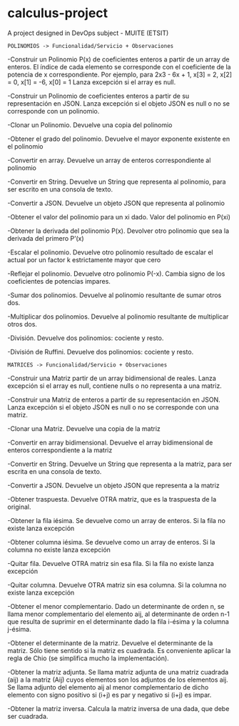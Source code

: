 # calculus-project
A project designed in DevOps subject - MUITE (ETSIT)

	POLINOMIOS -> Funcionalidad/Servicio + Observaciones

-Construir un Polinomio P(x) de coeficientes enteros a partir de un array de enteros.
	El índice de cada elemento se corresponde con el coeficiente de la potencia de x correspondiente. Por ejemplo, para
	2x3 - 6x + 1, x[3] = 2, x[2] = 0, x[1] = -6, x[0] = 1
	Lanza excepción si el array es null.

-Construir un Polinomio de coeficientes enteros a partir de su representación en JSON.
	Lanza excepción si el objeto JSON es null o no se corresponde con un polinomio.

-Clonar un Polinomio.
	Devuelve una copia del polinomio

-Obtener el grado del polinomio.
	Devuelve el mayor exponente existente en el polinomio

-Convertir en array.
	Devuelve un array de enteros correspondiente al polinomio

-Convertir en String.
	Devuelve un String que representa al polinomio, para ser escrito en una consola de texto.

-Convertir a JSON.
	Devuelve un objeto JSON que representa al polinomio

-Obtener el valor del polinomio para un xi dado.
	Valor del polinomio en P(xi)

-Obtener la derivada del polinomio P(x).
	Devolver otro polinomio que sea la derivada del primero P’(x)

-Escalar el polinomio.
	Devuelve otro polinomio resultado de escalar el actual por un factor k estrictamente mayor que cero

-Reflejar el polinomio.
	Devuelve otro polinomio P(-x). Cambia signo de los coeficientes de potencias impares.

-Sumar dos polinomios.
	Devuelve al polinomio resultante de sumar otros dos.

-Multiplicar dos polinomios.
	Devuelve al polinomio resultante de multiplicar otros dos.

-División.
	Devuelve dos polinomios: cociente y resto.

-División de Ruffini.
	Devuelve dos polinomios: cociente y resto.


	MATRICES -> Funcionalidad/Servicio + Observaciones

-Construir una Matriz partir de un array bidimensional de reales.
	Lanza excepción si el array es null, contiene nulls o no representa a una matriz.

-Construir una Matriz de enteros a partir de su representación en JSON.
	Lanza excepción si el objeto JSON es null o no se corresponde con una matriz.

-Clonar una Matriz.
	Devuelve una copia de la matriz

-Convertir en array bidimensional.
	Devuelve el array bidimensional de enteros correspondiente a la matriz

-Convertir en String.
	Devuelve un String que representa a la matriz, para ser escrita en una consola de texto.

-Convertir a JSON.
	Devuelve un objeto JSON que representa a la matriz

-Obtener traspuesta.
	Devuelve OTRA matriz, que es la traspuesta de la original.

-Obtener la fila iésima.
	Se devuelve como un array de enteros. Si la fila no existe lanza excepción

-Obtener columna iésima.
	Se devuelve como un array de enteros. Si la columna no existe lanza excepción

-Quitar fila.
	Devuelve OTRA matriz sin esa fila. Si la fila no existe lanza excepción

-Quitar columna.
	Devuelve OTRA matriz sin esa columna. Si la columna no existe lanza excepción

-Obtener el menor complementario.
	Dado un determinante de orden n, se llama menor complementario del elemento aij, al determinante de orden n-1 que resulta de suprimir en el determinante dado la fila i-ésima y la columna j-ésima.

-Obtener el determinante de la matriz.
	Devuelve el determinante de la matriz. Sólo tiene sentido si la matriz es cuadrada. Es conveniente aplicar la regla de Chio (se simplifica mucho la implementación).

-Obtener la matriz adjunta.
	Se llama matriz adjunta de una matriz cuadrada (aij) a la matriz (Aij) cuyos elementos son los adjuntos de los elementos aij.
	Se llama adjunto del elemento aij al menor complementario de dicho elemento con signo positivo si (i+j) es par y negativo si (i+j) es impar.

-Obtener la matriz inversa.
	Calcula la matriz inversa de una dada, que debe ser cuadrada.